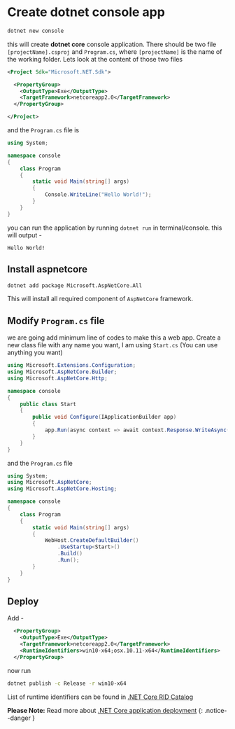 # Create dotnet console app

```bash
dotnet new console
```

this will create **dotnet core** console application. There should be two file `[projectName].csproj` and `Program.cs`, where `[projectName]` is the name of the working folder. Lets look at the content of those two files

```xml
<Project Sdk="Microsoft.NET.Sdk">

  <PropertyGroup>
    <OutputType>Exe</OutputType>
    <TargetFramework>netcoreapp2.0</TargetFramework>
  </PropertyGroup>

</Project>
```

and the `Program.cs` file is

```csharp
using System;

namespace console
{
    class Program
    {
        static void Main(string[] args)
        {
            Console.WriteLine("Hello World!");
        }
    }
}
```

you can run the application by running `dotnet run` in terminal/console. this will output -

```
Hello World!
```

## Install aspnetcore

```bash
dotnet add package Microsoft.AspNetCore.All
```

This will install all required component of `AspNetCore` framework.

## Modify `Program.cs` file

we are going add minimum line of codes to make this a web app. Create a new class file with any name you want, I am using `Start.cs` (You can use anything you want)

```csharp
using Microsoft.Extensions.Configuration;
using Microsoft.AspNetCore.Builder;
using Microsoft.AspNetCore.Http;

namespace console
{
    public class Start
    {
        public void Configure(IApplicationBuilder app)
        {
            app.Run(async context => await context.Response.WriteAsync("Hello World"));
        }
    }
}

```

and the `Program.cs` file

```csharp
using System;
using Microsoft.AspNetCore;
using Microsoft.AspNetCore.Hosting;

namespace console
{
    class Program
    {
        static void Main(string[] args)
        {
            WebHost.CreateDefaultBuilder()
                .UseStartup<Start>()
                .Build()
                .Run();
        }
    }
}

```

## Deploy

Add -

```xml
  <PropertyGroup>
    <OutputType>Exe</OutputType>
    <TargetFramework>netcoreapp2.0</TargetFramework>
    <RuntimeIdentifiers>win10-x64;osx.10.11-x64</RuntimeIdentifiers>
  </PropertyGroup>
```

now run

```bash
dotnet publish -c Release -r win10-x64
```

List of runtime identifiers can be found in [.NET Core RID Catalog](https://docs.microsoft.com/en-us/dotnet/core/rid-catalog)

**Please Note:** Read more about [.NET Core application deployment](https://docs.microsoft.com/en-us/dotnet/core/deploying/)
{: .notice--danger }